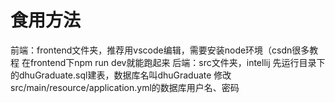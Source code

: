 <h1>食用方法</h1>
前端：frontend文件夹，推荐用vscode编辑，需要安装node环境（csdn很多教程
在frontend下npm run dev就能跑起来
后端：src文件夹，intellij
先运行目录下的dhuGraduate.sql建表，数据库名叫dhuGraduate
修改src/main/resource/application.yml的数据库用户名、密码
